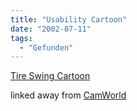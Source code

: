 ```yaml
---
title: "Usability Cartoon"
date: "2002-07-11"
tags:
  - "Gefunden"
---
```


[Tire Swing Cartoon](http://www.uoregon.edu/~ftepfer/SchlFacilities/TireSwingTable.html)

linked away from [CamWorld](http://www.camworld.com/)
